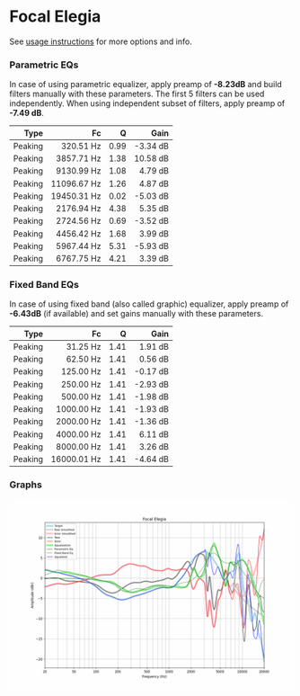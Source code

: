 # Focal Elegia
See [usage instructions](https://github.com/jaakkopasanen/AutoEq#usage) for more options and info.

### Parametric EQs
In case of using parametric equalizer, apply preamp of **-8.23dB** and build filters manually
with these parameters. The first 5 filters can be used independently.
When using independent subset of filters, apply preamp of **-7.49 dB**.

| Type    | Fc          |    Q | Gain     |
|--------:|------------:|-----:|---------:|
| Peaking | 320.51 Hz   | 0.99 | -3.34 dB |
| Peaking | 3857.71 Hz  | 1.38 | 10.58 dB |
| Peaking | 9130.99 Hz  | 1.08 | 4.79 dB  |
| Peaking | 11096.67 Hz | 1.26 | 4.87 dB  |
| Peaking | 19450.31 Hz | 0.02 | -5.03 dB |
| Peaking | 2176.94 Hz  | 4.38 | 5.35 dB  |
| Peaking | 2724.56 Hz  | 0.69 | -3.52 dB |
| Peaking | 4456.42 Hz  | 1.68 | 3.99 dB  |
| Peaking | 5967.44 Hz  | 5.31 | -5.93 dB |
| Peaking | 6767.75 Hz  | 4.21 | 3.39 dB  |

### Fixed Band EQs
In case of using fixed band (also called graphic) equalizer, apply preamp of **-6.43dB**
(if available) and set gains manually with these parameters.

| Type    | Fc          |    Q | Gain     |
|--------:|------------:|-----:|---------:|
| Peaking | 31.25 Hz    | 1.41 | 1.91 dB  |
| Peaking | 62.50 Hz    | 1.41 | 0.56 dB  |
| Peaking | 125.00 Hz   | 1.41 | -0.17 dB |
| Peaking | 250.00 Hz   | 1.41 | -2.93 dB |
| Peaking | 500.00 Hz   | 1.41 | -1.98 dB |
| Peaking | 1000.00 Hz  | 1.41 | -1.93 dB |
| Peaking | 2000.00 Hz  | 1.41 | -1.36 dB |
| Peaking | 4000.00 Hz  | 1.41 | 6.11 dB  |
| Peaking | 8000.00 Hz  | 1.41 | 3.26 dB  |
| Peaking | 16000.01 Hz | 1.41 | -4.64 dB |

### Graphs
![](./Focal%20Elegia.png)